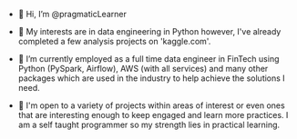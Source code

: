 - 👋 Hi, I’m @pragmaticLearner

- 👀 My interests are in data engineering in Python however, I've already completed a few analysis projects on 'kaggle.com'.
      
- 🌱 I’m currently employed as a full time data engineer in FinTech using Python (PySpark, Airflow), AWS (with all services) and many other packages which are used in the industry to help achieve the solutions I need.
      
- 💞️ I'm open to a variety of projects within areas of interest or even ones that are interesting enough to keep engaged and learn more practices. I am a self taught programmer so my strength lies in practical learning.


<!---
pragmaticLearner/pragmaticLearner is a ✨ special ✨ repository because its `README.md` (this file) appears on your GitHub profile.
You can click the Preview link to take a look at your changes.
--->
